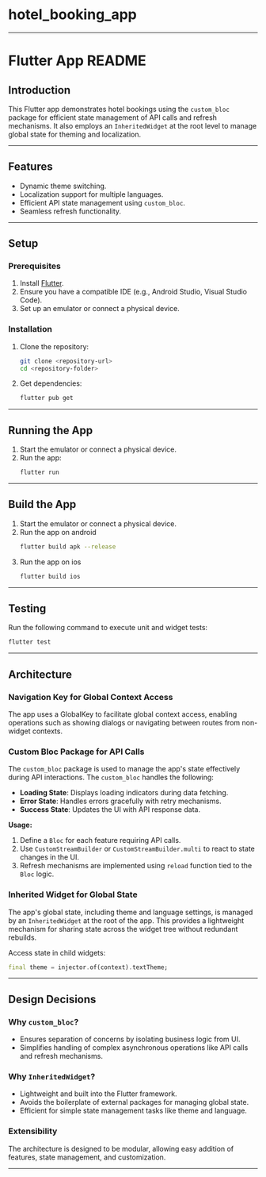 # hotel_booking_app
---------
# Flutter App README

## Introduction
This Flutter app demonstrates hotel bookings using the `custom_bloc` package for efficient state management of API calls and refresh mechanisms. It also employs an `InheritedWidget` at the root level to manage global state for theming and localization.

---

## Features
- Dynamic theme switching.
- Localization support for multiple languages.
- Efficient API state management using `custom_bloc`.
- Seamless refresh functionality.

---

## Setup

### Prerequisites
1. Install [Flutter](https://flutter.dev/docs/get-started/install).
2. Ensure you have a compatible IDE (e.g., Android Studio, Visual Studio Code).
3. Set up an emulator or connect a physical device.

### Installation
1. Clone the repository:
   ```bash
   git clone <repository-url>
   cd <repository-folder>
   ```
2. Get dependencies:
   ```bash
   flutter pub get
   ```

---

## Running the App
1. Start the emulator or connect a physical device.
2. Run the app:
   ```bash
   flutter run
   ```

---

## Build the App
1. Start the emulator or connect a physical device.
2. Run the app on android
   ```bash
   flutter build apk --release
   ```
3. Run the app on ios
   ```bash
   flutter build ios
   ```

---

## Testing
Run the following command to execute unit and widget tests:
```bash
flutter test
```

---

## Architecture
### Navigation Key for Global Context Access

The app uses a GlobalKey<NavigatorState> to facilitate global context access, enabling operations such as showing dialogs or navigating between routes from non-widget contexts.


### Custom Bloc Package for API Calls
The `custom_bloc` package is used to manage the app's state effectively during API interactions. The `custom_bloc` handles the following:
- **Loading State**: Displays loading indicators during data fetching.
- **Error State**: Handles errors gracefully with retry mechanisms.
- **Success State**: Updates the UI with API response data.

**Usage:**
1. Define a `Bloc` for each feature requiring API calls.
2. Use `CustomStreamBuilder` or `CustomStreamBuilder.multi` to react to state changes in the UI.
3. Refresh mechanisms are implemented using `reload` function tied to the `Bloc` logic.

### Inherited Widget for Global State
The app's global state, including theme and language settings, is managed by an `InheritedWidget` at the root of the app. This provides a lightweight mechanism for sharing state across the widget tree without redundant rebuilds.

Access state in child widgets:
```dart
final theme = injector.of(context).textTheme;
```

---

## Design Decisions

### Why `custom_bloc`?
- Ensures separation of concerns by isolating business logic from UI.
- Simplifies handling of complex asynchronous operations like API calls and refresh mechanisms.

### Why `InheritedWidget`?
- Lightweight and built into the Flutter framework.
- Avoids the boilerplate of external packages for managing global state.
- Efficient for simple state management tasks like theme and language.

### Extensibility
The architecture is designed to be modular, allowing easy addition of features, state management, and customization.

---


